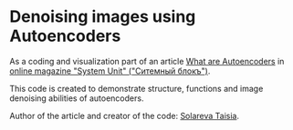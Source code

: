 # Denoising images using Autoencoders

As a coding and visualization part of an article [What are Autoencoders](https://sysblok.ru/glossary/chto-takoe-avtojenkoder/)
in [online magazine "System Unit" ("Ситемный блокъ")](https://sysblok.ru/).

This code is created to demonstrate structure, functions and image denoising abilities of autoencoders.

Author of the article and creator of the code: [Solareva Taisia](linkedin.com/in/tsolareva).
